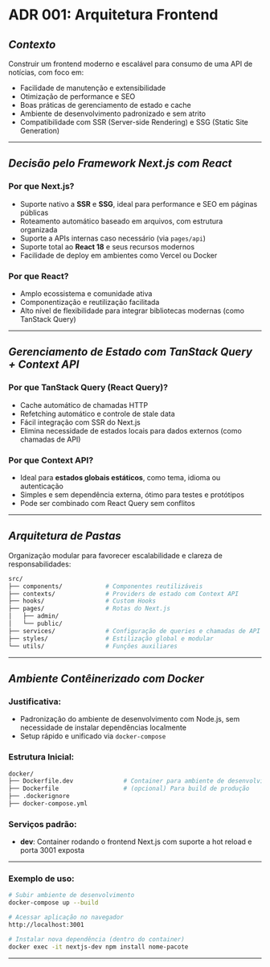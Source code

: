 # **ADR 001: Arquitetura Frontend**

## *Contexto*  
Construir um frontend moderno e escalável para consumo de uma API de notícias, com foco em:
- Facilidade de manutenção e extensibilidade
- Otimização de performance e SEO
- Boas práticas de gerenciamento de estado e cache
- Ambiente de desenvolvimento padronizado e sem atrito
- Compatibilidade com SSR (Server-side Rendering) e SSG (Static Site Generation)

---

## *Decisão pelo Framework Next.js com React*

### Por que Next.js?
- Suporte nativo a **SSR** e **SSG**, ideal para performance e SEO em páginas públicas
- Roteamento automático baseado em arquivos, com estrutura organizada
- Suporte a APIs internas caso necessário (via `pages/api`)
- Suporte total ao **React 18** e seus recursos modernos
- Facilidade de deploy em ambientes como Vercel ou Docker

### Por que React?
- Amplo ecossistema e comunidade ativa
- Componentização e reutilização facilitada
- Alto nível de flexibilidade para integrar bibliotecas modernas (como TanStack Query)

---

## *Gerenciamento de Estado com TanStack Query + Context API*

### Por que TanStack Query (React Query)?
- Cache automático de chamadas HTTP
- Refetching automático e controle de stale data
- Fácil integração com SSR do Next.js
- Elimina necessidade de estados locais para dados externos (como chamadas de API)

### Por que Context API?
- Ideal para **estados globais estáticos**, como tema, idioma ou autenticação
- Simples e sem dependência externa, ótimo para testes e protótipos
- Pode ser combinado com React Query sem conflitos

---

## *Arquitetura de Pastas*

Organização modular para favorecer escalabilidade e clareza de responsabilidades:

```bash
src/
├── components/            # Componentes reutilizáveis
├── contexts/              # Providers de estado com Context API
├── hooks/                 # Custom Hooks
├── pages/                 # Rotas do Next.js
│   ├── admin/
│   └── public/            
├── services/              # Configuração de queries e chamadas de API
├── styles/                # Estilização global e modular
└── utils/                 # Funções auxiliares
```

---

## *Ambiente Contêinerizado com Docker*

### Justificativa:
- Padronização do ambiente de desenvolvimento com Node.js, sem necessidade de instalar dependências localmente
- Setup rápido e unificado via `docker-compose`

### Estrutura Inicial:
```bash
docker/
├── Dockerfile.dev              # Container para ambiente de desenvolvimento com hot reload
├── Dockerfile                  # (opcional) Para build de produção
├── .dockerignore
├── docker-compose.yml
```

### Serviços padrão:
- **dev**: Container rodando o frontend Next.js com suporte a hot reload e porta 3001 exposta

---

### Exemplo de uso:
```bash
# Subir ambiente de desenvolvimento
docker-compose up --build

# Acessar aplicação no navegador
http://localhost:3001

# Instalar nova dependência (dentro do container)
docker exec -it nextjs-dev npm install nome-pacote
```

---
